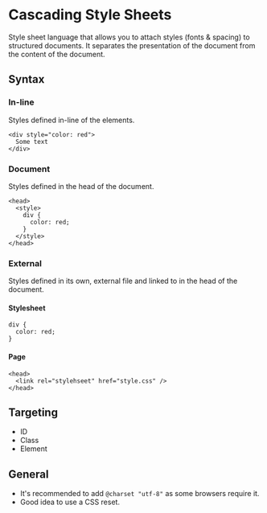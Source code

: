 # Cascading Style Sheets

Style sheet language that allows you to attach styles (fonts & spacing) to
structured documents. It separates the presentation of the document from the
content of the document.

## Syntax

### In-line

Styles defined in-line of the elements.

    <div style="color: red">
      Some text
    </div>

### Document

Styles defined in the head of the document.

    <head>
      <style>
        div {
          color: red;
        }
      </style>
    </head>

### External

Styles defined in its own, external file and linked to in the head of the
document.

#### Stylesheet

    div {
      color: red;
    }

#### Page

    <head>
      <link rel="stylehseet" href="style.css" />
    </head>

## Targeting

* ID
* Class
* Element

## General

* It's recommended to add `@charset "utf-8"` as some browsers require it.
* Good idea to use a CSS reset.
